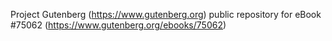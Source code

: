 Project Gutenberg (https://www.gutenberg.org) public repository for
eBook #75062 (https://www.gutenberg.org/ebooks/75062)
